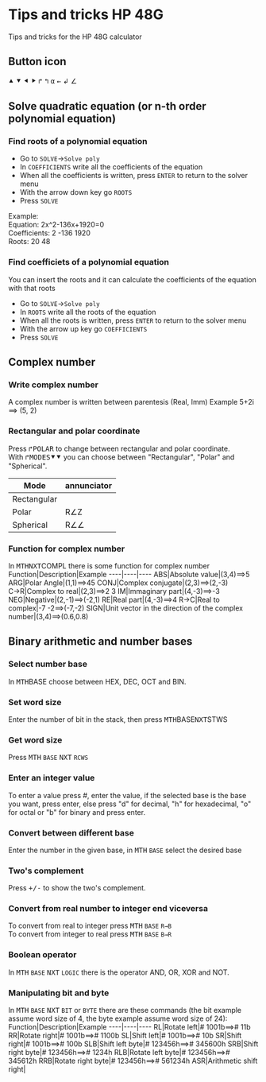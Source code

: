 # Tips and tricks HP 48G
Tips and tricks for the HP 48G calculator
## Button icon
<kbd>⯅</kbd>
<kbd>⯆</kbd>
<kbd>⯇</kbd>
<kbd>⯈</kbd>
<kbd>↱</kbd>
<kbd>↰</kbd>
<kbd>α</kbd>
<kbd>←</kbd>
↲
∠

## Solve quadratic equation (or n-th order polynomial equation)
### Find roots of a polynomial equation

* Go to `SOLVE`->`Solve poly`
* In `COEFFICIENTS` write all the coefficients of the equation
* When all the coefficients is written, press `ENTER` to return to the solver menu
* With the arrow down key go `ROOTS`
* Press `SOLVE`

Example:<br>
Equation: 2x^2-136x+1920=0<br>
Coefficients: 2 -136 1920<br>
Roots: 20 48

### Find coefficiets of a polynomial equation
You can insert the roots and it can calculate the coefficients of the equation with that roots

* Go to `SOLVE`->`Solve poly`
* In `ROOTS` write all the roots of the equation
* When all the roots is written, press `ENTER` to return to the solver menu
* With the arrow up key go `COEFFICIENTS`
* Press `SOLVE`

## Complex number
### Write complex number
A complex number is written between parentesis (Real, Imm)
Example 5+2i ==> (5, 2)

### Rectangular and polar coordinate
Press <kbd>↱</kbd><kbd>POLAR</kbd> to change between rectangular and polar coordinate.<br>
With <kbd>↱</kbd><kbd>MODES</kbd><kbd>⯆</kbd><kbd>⯆</kbd> you can choose between "Rectangular", "Polar" and "Spherical".

Mode|annunciator
----|----
Rectangular|
Polar|R∠Z
Spherical|R∠∠

### Function for complex number
In <kbd>MTH</kbd><kbd>NXT</kbd>COMPL there is some function for complex number
Function|Description|Example
----|----|----
ABS|Absolute value|(3,4)==>5
ARG|Polar Angle|(1,1)==>45
CONJ|Complex conjugate|(2,3)==>(2,-3)
C→R|Complex to real|(2,3)==>2 3
IM|Immaginary part|(4,-3)==>-3
NEG|Negative|(2,-1)==>(-2,1)
RE|Real part|(4,-3)==>4
R→C|Real to complex|-7 -2==>(-7,-2)
SIGN|Unit vector in the direction of the complex number|(3,4)==>(0.6,0.8)

## Binary arithmetic and number bases
### Select number base
In <kbd>MTH</kbd>BASE choose between HEX, DEC, OCT and BIN.
### Set word size
Enter the number of bit in the stack, then press <kbd>MTH</kbd>BASE<kbd>NXT</kbd>STWS
### Get word size
Press <kbd>MTH</kbd> `BASE` <kbd>NXT</kbd> `RCWS`
### Enter an integer value
To enter a value press #, enter the value, if the selected base is the base you want, press enter, else press "d" for decimal, "h" for hexadecimal, "o" for octal or "b" for binary and press enter.
### Convert between different base
Enter the number in the given base, in <kbd>MTH</kbd> `BASE` select the desired base
### Two's complement
Press <kbd>+/-</kbd> to show the two's complement.
### Convert from real number to integer end viceversa
To convert from real to integer press <kbd>MTH</kbd> `BASE` `R→B`<br>
To convert from integer to real press <kbd>MTH</kbd> `BASE` `B→R`
### Boolean operator
In <kbd>MTH</kbd> `BASE` <kbd>NXT</kbd> `LOGIC` there is the operator AND, OR, XOR and NOT.
### Manipulating bit and byte
In <kbd>MTH</kbd> `BASE` <kbd>NXT</kbd> `BIT` or `BYTE` there are these commands (the bit example assume word size of 4, the byte example assume word size of 24):
Function|Description|Example
----|----|----
RL|Rotate left|# 1001b==># 11b
RR|Rotate right|# 1001b==># 1100b
SL|Shift left|# 1001b==># 10b
SR|Shift right|# 1001b==># 100b
SLB|Shift left byte|# 123456h==># 345600h
SRB|Shift right byte|# 123456h==># 1234h
RLB|Rotate left byte|# 123456h==># 345612h
RRB|Rotate right byte|# 123456h==># 561234h
ASR|Arithmetic shift right|
